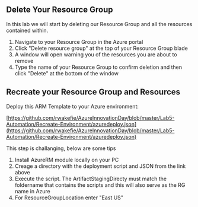 ## Delete Your Resource Group

In this lab we will start by deleting our Resource Group and all the resources contained within.

1. Navigate to your Resource Group in the Azure portal
2. Click "Delete resource group" at the top of your Resource Group blade
3. A window will open warning you of the resources you are about to remove
4. Type the name of your Resource Group to confirm deletion and then click "Delete" at the bottom of the window

## Recreate your Resource Group and Resources

Deploy this ARM Template to your Azure environment:

[https://github.com/rwakefie/AzureInnovationDay/blob/master/Lab5-Automation/Recreate-Environment/azuredeploy.json](https://github.com/rwakefie/AzureInnovationDay/blob/master/Lab5-Automation/Recreate-Environment/azuredeploy.json)

This step is challanging, below are some tips

1. Install AzureRM module locally on your PC
2. Creage a directory with the deployment script and JSON from the link above
3. Execute the script. The ArtifactStagingDirecty must match the foldername that contains the scripts and this will also serve as the RG name in Azure
4. For ResourceGroupLocation enter "East US"